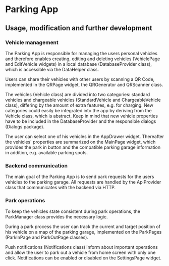 # Parking App

## Usage, modification and further development

### Vehicle management
The Parking App is responsible for managing the users personal vehicles and therefore enables creating, editing and deleting vehicles (VehiclePage and EditVehicle widgets) in a local database (DatabaseProvider class), which is accessible via the DataHelper class.

Users can share their vehicles with other users by scanning a QR Code, implemented in the QRPage widget, the QRGenerator and QRScanner class.

The vehicles (Vehicle class) are divided into two categories: standard vehicles and chargeable vehicles (StandardVehicle and ChargeableVehicle class), differing by the amount of extra features, e.g. for charging. New categories could easily be integrated into the app by deriving from the Vehicle class, which is abstract. Keep in mind that new vehicle properties have to be included in the DatabaseProvider and the responsible dialogs (Dialogs package).

The user can select one of his vehicles in the AppDrawer widget. Thereafter the vehicles' properties are summarized on the MainPage widget, which provides the park in button and the compatible parking garage information in addition, e.g. available parking spots.

### Backend communication
The main goal of the Parking App is to send park requests for the users vehicles to the parking garage. All requests are handled by the ApiProvider class that communicates with the backend via HTTP. 

### Park operations
To keep the vehicles state consistent during park operations, the ParkManager class provides the necessary logic.

During a park process the user can track the current and target position of his vehicle on a map of the parking garage, implemented on the ParkPages (ParkInPage and ParkOutPage classes).

Push notifications (Notifications class) inform about important operations and allow the user to park out a vehicle from home screen with only one click. Notifications can be enabled or disabled on the SettingsPage widget. 